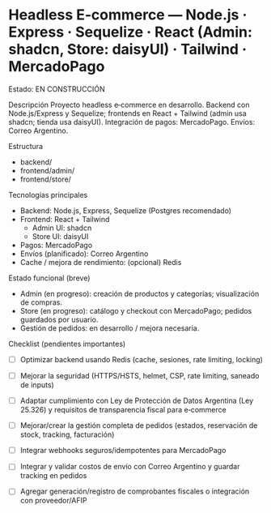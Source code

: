 # Headless E‑commerce — Node.js · Express · Sequelize · React (Admin: shadcn, Store: daisyUI) · Tailwind · MercadoPago

Estado: EN CONSTRUCCIÓN

Descripción
Proyecto headless e‑commerce en desarrollo. Backend con Node.js/Express y Sequelize; frontends en React + Tailwind (admin usa shadcn; tienda usa daisyUI). Integración de pagos: MercadoPago. Envíos: Correo Argentino.

Estructura
- backend/
- frontend/admin/
- frontend/store/

Tecnologías principales
- Backend: Node.js, Express, Sequelize (Postgres recomendado)
- Frontend: React + Tailwind
  - Admin UI: shadcn
  - Store UI: daisyUI
- Pagos: MercadoPago
- Envíos (planificado): Correo Argentino
- Cache / mejora de rendimiento: (opcional) Redis

Estado funcional (breve)
- Admin (en progreso): creación de productos y categorías; visualización de compras.
- Store (en progreso): catálogo y checkout con MercadoPago; pedidos guardados por usuario.
- Gestión de pedidos: en desarrollo / mejora necesaria.

Checklist (pendientes importantes)
- [ ] Optimizar backend usando Redis (cache, sesiones, rate limiting, locking)
- [ ] Mejorar la seguridad (HTTPS/HSTS, helmet, CSP, rate limiting, saneado de inputs)
- [ ] Adaptar cumplimiento con Ley de Protección de Datos Argentina (Ley 25.326) y requisitos de transparencia fiscal para e‑commerce
- [ ] Mejorar/crear la gestión completa de pedidos (estados, reservación de stock, tracking, facturación)
- [ ] Integrar webhooks seguros/idempotentes para MercadoPago
- [ ] Integrar y validar costos de envío con Correo Argentino y guardar tracking en pedidos
- [ ] Agregar generación/registro de comprobantes fiscales o integración con proveedor/AFIP

